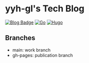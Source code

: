 # yyh-gl's Tech Blog

[![Blog Badge](https://img.shields.io/badge/-Blog-blue?style=flat&logo=hugo&logoColor=white)](https://tech.yyh-gl.dev/tech-blog/)
[![Go](https://img.shields.io/badge/Go-1.18.1-skyblue.svg)](https://go.googlesource.com/go)
[![Hugo](https://img.shields.io/badge/Hugo-v0.95.0/extended-red.svg)](https://github.com/gohugoio/hugo)

## Branches

- main: work branch
- gh-pages: publication branch
